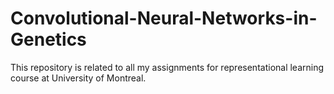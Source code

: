 # Convolutional-Neural-Networks-in-Genetics
This repository is related to all my assignments for representational learning course at University of Montreal.
